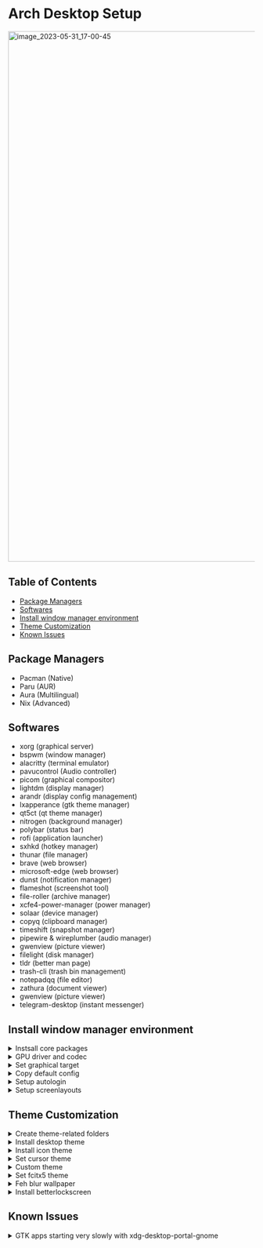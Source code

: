 # Arch Desktop Setup

<img width="1082" alt="image_2023-05-31_17-00-45" src="https://user-images.githubusercontent.com/31861128/242219787-29a02637-803c-456e-b61f-1a97438c3219.png">

## Table of Contents

<!-- vim-markdown-toc GFM -->

* [Package Managers](#package-managers)
* [Softwares](#softwares)
* [Install window manager environment](#install-window-manager-environment)
* [Theme Customization](#theme-customization)
* [Known Issues](#known-issues)

<!-- vim-markdown-toc -->

## Package Managers

- Pacman (Native)
- Paru (AUR)
- Aura (Multilingual)
- Nix (Advanced)

## Softwares

- xorg (graphical server)
- bspwm (window manager)
- alacritty (terminal emulator)
- pavucontrol (Audio controller)
- picom (graphical compositor)
- lightdm (display manager)
- arandr (display config management)
- lxapperance (gtk theme manager)
- qt5ct (qt theme manager)
- nitrogen (background manager)
- polybar (status bar)
- rofi (application launcher)
- sxhkd (hotkey manager)
- thunar (file manager)
- brave (web browser)
- microsoft-edge (web browser)
- dunst (notification manager)
- flameshot (screenshot tool)
- file-roller (archive manager)
- xcfe4-power-manager (power manager)
- solaar (device manager)
- copyq (clipboard manager)
- timeshift (snapshot manager)
- pipewire & wireplumber (audio manager)
- gwenview (picture viewer)
- filelight (disk manager)
- tldr (better man page)
- trash-cli (trash bin management)
- notepadqq (file editor)
- zathura (document viewer)
- gwenview (picture viewer)
- telegram-desktop (instant messenger)

## Install window manager environment

<details><summary>Instsall core packages</summary>
</br>

```bash
sudo pacman -S bspwm lightdm lightdm-gtk-greeter lightdm-slick-greeter alacritty dconf-editor rofi thunar thunar-archive-plugin sxhkd arandr lxappearance qt5ct picom nitrogen neofetch firefox polybar dunst flameshot file-roller xfce4-power-manager copyq filelight notepadqq zathura gwenview telegram-desktop
```

</details>

<details><summary>GPU driver and codec</summary>
</br>

Reference: https://wiki.archlinux.org/title/AMDGPU

Install GPU driver and codec

```bash
sudo pacman -S xf86-video-amdgpu vulkan-radeon libva-mesa-driver mesa-vdpau
```

(IMPORTANT) Load GPU module in mkinitcpio

Reference: https://wiki.archlinux.org/title/Mkinitcpio

```bash
# /etc/mkinitcpio.conf
# amd
MODULES=(amdgpu radeon)
# intel
MODULES=(i915)
# nvidia
MODULES=(nvidia)

sudo mkinitcpio -p linux
sudo reboot
```

Configure Xorg server

```bash
# /etc/X11/xorg.conf.d/20-amdgpu.conf
Section "OutputClass"
     Identifier "AMD"
     MatchDriver "amdgpu"
     Driver "amdgpu"
     Option "DRI" "3"
     Option "EnablePageFlip" "off"
     Option "TearFree" "false"
EndSection
```

Install monitoring tool

```bash
sudo pacman -S nvtop radeontop
```

</details>

<details><summary>Set graphical target</summary>
</br>

```bash
sudo systemctl enable lightdm
sudo systemctl set-default graphical.target
```

</details>

<details><summary>Copy default config</summary>
</br>

```bash
mkdir -p ~/.config/{bspwm,sxhkd}
install -Dm755 /usr/share/doc/bspwm/examples/bspwmrc ~/.config/bspwm/
install -Dm755 /usr/share/doc/sxhkd/examples/background_shell/sxhkdrc ~/.config/sxhkd/
sudo systemctl restart lightdm
```

</details>

<details><summary>Setup autologin</summary>
</br>

TBD.

</details>

<details><summary>Setup screenlayouts</summary>
</br>

```bash
mkdir -p $HOME/.screenlayouts
arandr
# after arandr, save profile to $HOME/.screenlayout/default.sh, then add the following to shell
bash $HOME/.screenlayout/default.sh
```

</details>

## Theme Customization

<details><summary>Create theme-related folders</summary>
</br>

Put themes to `$HOME/.icons`

```bash
mkdir -p $HOME/{.icons,.themes}
```

</details>

<details><summary>Install desktop theme</summary>
</br>

Put themes to `$HOME/.themes/`

</details>

<details><summary>Install icon theme</summary>
</br>

```bash
sudo pacman -S papirus-icon-theme
```

</details>

<details><summary>Set cursor theme</summary>
</br>

https://wiki.archlinux.org/title/Cursor_themes

Put themes to `$HOME/.icons/`

```bash
# prerequisites
sudo pacman -S xorg-xsetroot

# $HOME/.config/gtk-3.0/settings.ini
gtk-cursor-theme-name=Bibata-Modern-Ice
gtk-cursor-theme-size=48

# $HOME/.icons/default/index.theme
[Icon Theme]
Name=Default
Comment=Default Cursor Theme
Inherits=Bibata-Modern-Ice

# $HOME/.Xresources
Xcursor.size: 48
Xcursor.theme: Bibata-Modern-Ice

# $HOME/.profile# cursor
export XCURSOR_THEME="Bibata-Modern-Ice"
export XCURSOR_SIZE=48

# $HOME/.config/bspwm/bspwmrc
xsetroot -cursor_name left_ptr
```

</details>

<details><summary>Custom theme</summary>
</br>

- https://wiki.archlinux.org/title/GTK
- https://wiki.archlinux.org/title/Dark_mode_switching

get current theme

```bash
gsettings get org.gnome.desktop.interface gtk-theme
gsettings get org.gnome.desktop.interface icon-theme
```

set custom theme

```bash
# $HOME/.config/gtk-3.0/settings.ini
[Settings]
gtk-application-prefer-dark-theme = true

# $HOME/.profile
export GTK_THEME=Material-Black-Blueberry
export GTK_ICON_THEME=Papirus-Dark
export QT_STYLE_OVERRIDE=adwaita-dark
export QT_QPA_PLATFORMTHEME=qt5ct
```

set dark mode

```bash
gsettings set org.gnome.desktop.interface color-scheme 'prefer-dark'
```

set theme manually

```bash
# overwrite current session variables
gsettings set org.gnome.desktop.interface gtk-theme Material-Black-Blueberry
gsettings set org.gnome.desktop.interface icon-theme Papirus-Dark

# alternatively apply ONLY to specific app
GTK_THEME=Material-Black-Blueberry thunar
```

</details>

<details><summary>Set fcitx5 theme</summary>
</br>

```bash
git clone https://github.com/ayamir/fcitx5-gruvbox
mkdir -p ~/.local/share/fcitx5/themes/
cd fcitx5-gruvbox
cp -r Gruvbox-Light/ Gruvbox-Dark ~/.local/share/fcitx5/themes/
```

fcitx-settings > Addons > Classic User Interface > Theme > Gruvbox-Dark

</details>

<details><summary>Feh blur wallpaper</summary>
</br>

Source: https://github.com/rstacruz/feh-blur-wallpaper

```bash
# install depedencies
sudo pacman -S graphicsmagick wmctrl feh

# install feh-blur
wget https://github.com/rstacruz/feh-blur-wallpaper/raw/master/feh-blur
chmod +x ./feh-blur
install feh-blur $HOME/.local/bin
rm -f ./feh-blur

# usage
feh-blur --help

# save blur image
feh --bg-fill "$HOME/Pictures/wallpaper/bg.jpg"
feh-blur --no-animate --blur 24 --darken 0 --save-image ~/Pictures/wallpaper/bg-blur.jpg
```

</details>

<details><summary>Install betterlockscreen</summary>
</br>

Source: https://github.com/betterlockscreen/betterlockscreen

install depedencies

- [i3lock-color](https://github.com/Raymo111/i3lock-color)

```bash
sudo pacman -S i3lock-color xorg-xdpyinfo
```

install betterlockscreen

```bash
wget https://raw.githubusercontent.com/betterlockscreen/betterlockscreen/main/install.sh -O - -q | sudo bash -s system
```

usage

```bash
# generate lockscreen wallpaper
betterlockscreen -u ~/Pictures/wallpaper/bg.jpg --fx blur
# lock screen
betterlockscreen -l
```

enable systemd service

```bash
wget https://github.com/betterlockscreen/betterlockscreen/archive/refs/heads/main.zip
unzip main.zip
cd betterlockscreen-main
cp system/betterlockscreen@.service /usr/lib/systemd/system/
sudo systemctl enable betterlockscreen@$USER --now
cd .. && rm -rf betterlockscreen-main main.zip
```

</details>

## Known Issues

<details><summary>GTK apps starting very slowly with xdg-desktop-portal-gnome</summary>
</br>

Ref: https://bugs.archlinux.org/task/78627

```bash
sudo pacman -Rns xdg-desktop-portal-gnome
sudo reboot
```

</details>
